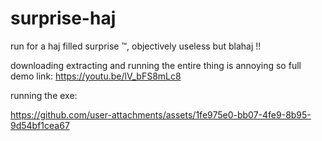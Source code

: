 # surprise-haj

run for a haj filled surprise :tm:, objectively useless but blahaj !!

downloading extracting and running the entire thing is annoying so full demo link:
https://youtu.be/lV_bFS8mLc8

running the exe:

https://github.com/user-attachments/assets/1fe975e0-bb07-4fe9-8b95-9d54bf1cea67



